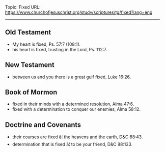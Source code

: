 Topic: Fixed
URL: https://www.churchofjesuschrist.org/study/scriptures/tg/fixed?lang=eng

---

## Old Testament

- My heart is fixed, Ps. 57:7 (108:1).
- his heart is fixed, trusting in the Lord, Ps. 112:7.

## New Testament

- between us and you there is a great gulf fixed, Luke 16:26.

## Book of Mormon

- fixed in their minds with a determined resolution, Alma 47:6.
- fixed with a determination to conquer our enemies, Alma 58:12.

## Doctrine and Covenants

- their courses are fixed â¦ the heavens and the earth, D&C 88:43.
- determination that is fixed â¦ to be your friend, D&C 88:133.

